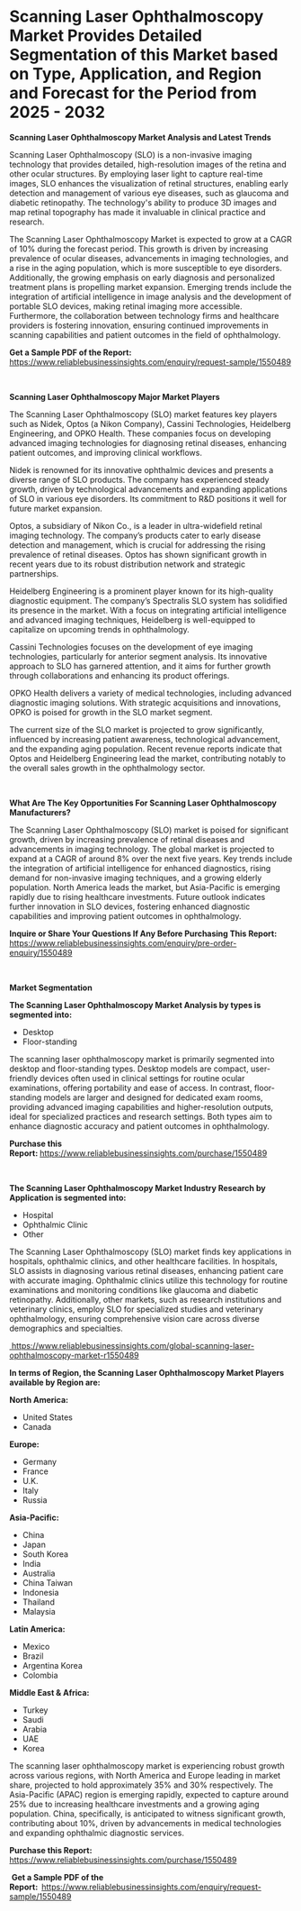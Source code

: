 <p><h1>Scanning Laser Ophthalmoscopy Market Provides Detailed Segmentation of this Market based on Type, Application, and Region and Forecast for the Period from 2025 - 2032</h1></p><p><strong>Scanning Laser Ophthalmoscopy Market Analysis and Latest Trends</strong></p>
<p><p>Scanning Laser Ophthalmoscopy (SLO) is a non-invasive imaging technology that provides detailed, high-resolution images of the retina and other ocular structures. By employing laser light to capture real-time images, SLO enhances the visualization of retinal structures, enabling early detection and management of various eye diseases, such as glaucoma and diabetic retinopathy. The technology's ability to produce 3D images and map retinal topography has made it invaluable in clinical practice and research.</p><p>The Scanning Laser Ophthalmoscopy Market is expected to grow at a CAGR of 10% during the forecast period. This growth is driven by increasing prevalence of ocular diseases, advancements in imaging technologies, and a rise in the aging population, which is more susceptible to eye disorders. Additionally, the growing emphasis on early diagnosis and personalized treatment plans is propelling market expansion. Emerging trends include the integration of artificial intelligence in image analysis and the development of portable SLO devices, making retinal imaging more accessible. Furthermore, the collaboration between technology firms and healthcare providers is fostering innovation, ensuring continued improvements in scanning capabilities and patient outcomes in the field of ophthalmology.</p></p>
<p><strong>Get a Sample PDF of the Report:&nbsp;</strong> <a href="https://www.reliablebusinessinsights.com/enquiry/request-sample/1550489?utm_campaign=2099&utm_medium=2&utm_source=Github&utm_content=ia&utm_term=13042025&utm_id=scanning-laser-ophthalmoscopy">https://www.reliablebusinessinsights.com/enquiry/request-sample/1550489</a></p>
<p>&nbsp;</p>
<p><strong>Scanning Laser Ophthalmoscopy Major Market Players</strong></p>
<p><p>The Scanning Laser Ophthalmoscopy (SLO) market features key players such as Nidek, Optos (a Nikon Company), Cassini Technologies, Heidelberg Engineering, and OPKO Health. These companies focus on developing advanced imaging technologies for diagnosing retinal diseases, enhancing patient outcomes, and improving clinical workflows.</p><p>Nidek is renowned for its innovative ophthalmic devices and presents a diverse range of SLO products. The company has experienced steady growth, driven by technological advancements and expanding applications of SLO in various eye disorders. Its commitment to R&D positions it well for future market expansion.</p><p>Optos, a subsidiary of Nikon Co., is a leader in ultra-widefield retinal imaging technology. The company’s products cater to early disease detection and management, which is crucial for addressing the rising prevalence of retinal diseases. Optos has shown significant growth in recent years due to its robust distribution network and strategic partnerships.</p><p>Heidelberg Engineering is a prominent player known for its high-quality diagnostic equipment. The company’s Spectralis SLO system has solidified its presence in the market. With a focus on integrating artificial intelligence and advanced imaging techniques, Heidelberg is well-equipped to capitalize on upcoming trends in ophthalmology.</p><p>Cassini Technologies focuses on the development of eye imaging technologies, particularly for anterior segment analysis. Its innovative approach to SLO has garnered attention, and it aims for further growth through collaborations and enhancing its product offerings.</p><p>OPKO Health delivers a variety of medical technologies, including advanced diagnostic imaging solutions. With strategic acquisitions and innovations, OPKO is poised for growth in the SLO market segment.</p><p>The current size of the SLO market is projected to grow significantly, influenced by increasing patient awareness, technological advancement, and the expanding aging population. Recent revenue reports indicate that Optos and Heidelberg Engineering lead the market, contributing notably to the overall sales growth in the ophthalmology sector.</p></p>
<p>&nbsp;</p>
<p><strong>What Are The Key Opportunities For Scanning Laser Ophthalmoscopy Manufacturers?</strong></p>
<p><p>The Scanning Laser Ophthalmoscopy (SLO) market is poised for significant growth, driven by increasing prevalence of retinal diseases and advancements in imaging technology. The global market is projected to expand at a CAGR of around 8% over the next five years. Key trends include the integration of artificial intelligence for enhanced diagnostics, rising demand for non-invasive imaging techniques, and a growing elderly population. North America leads the market, but Asia-Pacific is emerging rapidly due to rising healthcare investments. Future outlook indicates further innovation in SLO devices, fostering enhanced diagnostic capabilities and improving patient outcomes in ophthalmology.</p></p>
<p><strong>Inquire or Share Your Questions If Any Before Purchasing This Report:</strong> <a href="https://www.reliablebusinessinsights.com/enquiry/pre-order-enquiry/1550489?utm_campaign=2099&utm_medium=2&utm_source=Github&utm_content=ia&utm_term=13042025&utm_id=scanning-laser-ophthalmoscopy">https://www.reliablebusinessinsights.com/enquiry/pre-order-enquiry/1550489</a></p>
<p>&nbsp;</p>
<p><strong>Market Segmentation</strong></p>
<p><strong>The Scanning Laser Ophthalmoscopy Market Analysis by types is segmented into:</strong></p>
<p><ul><li>Desktop</li><li>Floor-standing</li></ul></p>
<p><p>The scanning laser ophthalmoscopy market is primarily segmented into desktop and floor-standing types. Desktop models are compact, user-friendly devices often used in clinical settings for routine ocular examinations, offering portability and ease of access. In contrast, floor-standing models are larger and designed for dedicated exam rooms, providing advanced imaging capabilities and higher-resolution outputs, ideal for specialized practices and research settings. Both types aim to enhance diagnostic accuracy and patient outcomes in ophthalmology.</p></p>
<p><strong>Purchase this Report:&nbsp;</strong><a href="https://www.reliablebusinessinsights.com/purchase/1550489?utm_campaign=2099&utm_medium=2&utm_source=Github&utm_content=ia&utm_term=13042025&utm_id=scanning-laser-ophthalmoscopy">https://www.reliablebusinessinsights.com/purchase/1550489</a></p>
<p>&nbsp;</p>
<p><strong>The Scanning Laser Ophthalmoscopy Market Industry Research by Application is segmented into:</strong></p>
<p><ul><li>Hospital</li><li>Ophthalmic Clinic</li><li>Other</li></ul></p>
<p><p>The Scanning Laser Ophthalmoscopy (SLO) market finds key applications in hospitals, ophthalmic clinics, and other healthcare facilities. In hospitals, SLO assists in diagnosing various retinal diseases, enhancing patient care with accurate imaging. Ophthalmic clinics utilize this technology for routine examinations and monitoring conditions like glaucoma and diabetic retinopathy. Additionally, other markets, such as research institutions and veterinary clinics, employ SLO for specialized studies and veterinary ophthalmology, ensuring comprehensive vision care across diverse demographics and specialties.</p></p>
<p><a href="https://www.reliablebusinessinsights.com/global-scanning-laser-ophthalmoscopy-market-r1550489?utm_campaign=2099&utm_medium=2&utm_source=Github&utm_content=ia&utm_term=13042025&utm_id=scanning-laser-ophthalmoscopy">&nbsp;https://www.reliablebusinessinsights.com/global-scanning-laser-ophthalmoscopy-market-r1550489</a></p>
<p><strong>In terms of Region, the Scanning Laser Ophthalmoscopy Market Players available by Region are:</strong></p>
<p>
    <p> <strong> North America: </strong>
        <ul>
            <li>United States</li>
            <li>Canada</li>
        </ul>
        </p> 
    <p> <strong> Europe: </strong>
        <ul>
            <li>Germany</li>
            <li>France</li>
            <li>U.K.</li>
            <li>Italy</li>
            <li>Russia</li>
        </ul>
        </p> 
    <p> <strong> Asia-Pacific: </strong>
        <ul>
            <li>China</li>
            <li>Japan</li>
            <li>South Korea</li>
            <li>India</li>
            <li>Australia</li>
            <li>China Taiwan</li>
            <li>Indonesia</li>
            <li>Thailand</li>
            <li>Malaysia</li>
        </ul>
        </p> 
    <p> <strong> Latin America: </strong>
        <ul>
            <li>Mexico</li>
            <li>Brazil</li>
            <li>Argentina Korea</li>
            <li>Colombia</li>
        </ul>
        </p> 
    <p> <strong> Middle East & Africa: </strong>
        <ul>
            <li>Turkey</li>
            <li>Saudi</li>
            <li>Arabia</li>
            <li>UAE</li>
            <li>Korea</li>
        </ul>
    </p>
    </p>
<p><p>The scanning laser ophthalmoscopy market is experiencing robust growth across various regions, with North America and Europe leading in market share, projected to hold approximately 35% and 30% respectively. The Asia-Pacific (APAC) region is emerging rapidly, expected to capture around 25% due to increasing healthcare investments and a growing aging population. China, specifically, is anticipated to witness significant growth, contributing about 10%, driven by advancements in medical technologies and expanding ophthalmic diagnostic services.</p></p>
<p><strong>Purchase this Report: </strong><a href="https://www.reliablebusinessinsights.com/purchase/1550489?utm_campaign=2099&utm_medium=2&utm_source=Github&utm_content=ia&utm_term=13042025&utm_id=scanning-laser-ophthalmoscopy">https://www.reliablebusinessinsights.com/purchase/1550489</a></p>
<p>&nbsp;<strong>Get a Sample PDF of the Report:&nbsp;&nbsp;</strong><a href="https://www.reliablebusinessinsights.com/enquiry/request-sample/1550489?utm_campaign=2099&utm_medium=2&utm_source=Github&utm_content=ia&utm_term=13042025&utm_id=scanning-laser-ophthalmoscopy">https://www.reliablebusinessinsights.com/enquiry/request-sample/1550489</a></p>
<p><strong></strong></p>
<p><p></p><p></p><p></p></p>